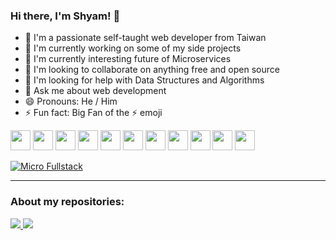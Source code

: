 ### Hi there, I'm Shyam! 👋

- 🏃 I'm a passionate self-taught web developer from Taiwan
- 🔭 I'm currently working on some of my side projects
- 🌱 I'm currently interesting future of Microservices
- 👯 I'm looking to collaborate on anything free and open source
- 🤔 I'm looking for help with Data Structures and Algorithms
- 💬 Ask me about web development
- 😄 Pronouns: He / Him
- ⚡ Fun fact: Big Fan of the ⚡ emoji

<span></span>
<img width="32" height="32" src="https://devicons.github.io/devicon/devicon.git/icons/javascript/javascript-original.svg" />
<img width="32" height="32" src="https://devicons.github.io/devicon/devicon.git/icons/typescript/typescript-original.svg" />
<img width="32" height="32" src="https://devicons.github.io/devicon/devicon.git/icons/html5/html5-original.svg" />
<img width="32" height="32" src="https://devicons.github.io/devicon/devicon.git/icons/css3/css3-original.svg" />
<img width="32" height="32" src="https://devicons.github.io/devicon/devicon.git/icons/nodejs/nodejs-original.svg" />
<img width="32" height="32" src="https://devicons.github.io/devicon/devicon.git/icons/mongodb/mongodb-original.svg" />
<img width="32" height="32" src="https://devicons.github.io/devicon/devicon.git/icons/docker/docker-original.svg" />
<img width="32" height="32" src="https://devicons.github.io/devicon/devicon.git/icons/vuejs/vuejs-original.svg" />
<img width="32" height="32" src="https://devicons.github.io/devicon/devicon.git/icons/express/express-original.svg" />
<img width="32" height="32" src="https://devicons.github.io/devicon/devicon.git/icons/yarn/yarn-original.svg" />
<img width="32" height="32" src="https://devicons.github.io/devicon/devicon.git/icons/webpack/webpack-original.svg" />

[![Micro Fullstack](https://github-readme-stats.vercel.app/api/pin/?username=Shyam-Chen&repo=Micro-Fullstack&theme=tokyonight)](https://github.com/Shyam-Chen/Micro-Fullstack)

---

### About my repositories:

<a href="https://github.com/Shyam-Chen/Shyam-Chen">
  <img src="https://github-readme-stats.vercel.app/api?username=Shyam-Chen&hide=commits&show_icons=true&theme=tokyonight" />
</a>

<a href="https://github.com/Shyam-Chen/Shyam-Chen">
  <img src="https://github-readme-stats.vercel.app/api/top-langs/?username=Shyam-Chen&layout=compact&theme=tokyonight" />
</a>

